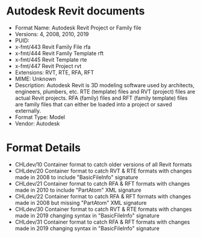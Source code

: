 # Autodesk Revit documents

- Format Name: Autodesk Revit Project or Family file
- Versions: 4, 2008, 2010, 2019
- PUID:
- x-fmt/443	Revit Family File rfa
- x-fmt/444	Revit Family Template rft
- x-fmt/445	Revit Template rte
- x-fmt/447	Revit Project rvt
- Extensions: RVT, RTE, RFA, RFT
- MIME: Unknown
- Description: Autodesk Revit is 3D modeling software used by architects, engineers, plumbers, etc. RTE (template) files and RVT (project) files are actual Revit projects. RFA (family) files and RFT (family template) files are family files that can either be loaded into a project or saved externally.
- Format Type: Model
- Vendor: Autodesk
 
# Format Details

- CHLdev/10 Container format to catch older versions of all Revit formats
- CHLdev/20 Container format to catch RVT & RTE formats with changes made in 2008 to include "BasicFileInfo" signature
- CHLdev/21 Container format to catch RFA & RFT formats with changes made in 2010 to include "PartAtom" XML signature
- CHLdev/22 Container format to catch RFA & RFT formats with changes made in 2008 but missing "PartAtom" XML signature
- CHLdev/30 Container format to catch RVT & RTE formats with changes made in 2019 changing syntax in "BasicFileInfo" signature
- CHLdev/31 Container format to catch RFA & RFT formats with changes made in 2019 changing syntax in "BasicFileInfo" signature

